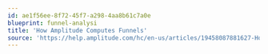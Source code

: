 ```yaml
---
id: ae1f56ee-8f72-45f7-a298-4aa8b61c7a0e
blueprint: funnel-analysi
title: 'How Amplitude Computes Funnels'
source: 'https://help.amplitude.com/hc/en-us/articles/19458087881627-How-Amplitude-computes-funnels'
---
```

